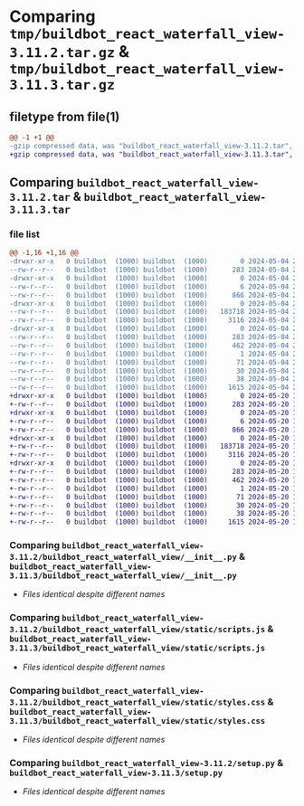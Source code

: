 # Comparing `tmp/buildbot_react_waterfall_view-3.11.2.tar.gz` & `tmp/buildbot_react_waterfall_view-3.11.3.tar.gz`

## filetype from file(1)

```diff
@@ -1 +1 @@
-gzip compressed data, was "buildbot_react_waterfall_view-3.11.2.tar", last modified: Sat May  4 22:43:09 2024, max compression
+gzip compressed data, was "buildbot_react_waterfall_view-3.11.3.tar", last modified: Mon May 20 17:14:09 2024, max compression
```

## Comparing `buildbot_react_waterfall_view-3.11.2.tar` & `buildbot_react_waterfall_view-3.11.3.tar`

### file list

```diff
@@ -1,16 +1,16 @@
-drwxr-xr-x   0 buildbot  (1000) buildbot  (1000)        0 2024-05-04 22:43:09.354442 buildbot_react_waterfall_view-3.11.2/
--rw-r--r--   0 buildbot  (1000) buildbot  (1000)      283 2024-05-04 22:43:09.354442 buildbot_react_waterfall_view-3.11.2/PKG-INFO
-drwxr-xr-x   0 buildbot  (1000) buildbot  (1000)        0 2024-05-04 22:43:09.350442 buildbot_react_waterfall_view-3.11.2/buildbot_react_waterfall_view/
--rw-r--r--   0 buildbot  (1000) buildbot  (1000)        6 2024-05-04 22:43:09.000000 buildbot_react_waterfall_view-3.11.2/buildbot_react_waterfall_view/VERSION
--rw-r--r--   0 buildbot  (1000) buildbot  (1000)      866 2024-05-04 22:38:21.000000 buildbot_react_waterfall_view-3.11.2/buildbot_react_waterfall_view/__init__.py
-drwxr-xr-x   0 buildbot  (1000) buildbot  (1000)        0 2024-05-04 22:43:09.354442 buildbot_react_waterfall_view-3.11.2/buildbot_react_waterfall_view/static/
--rw-r--r--   0 buildbot  (1000) buildbot  (1000)   183718 2024-05-04 22:43:09.000000 buildbot_react_waterfall_view-3.11.2/buildbot_react_waterfall_view/static/scripts.js
--rw-r--r--   0 buildbot  (1000) buildbot  (1000)     3116 2024-05-04 22:43:09.000000 buildbot_react_waterfall_view-3.11.2/buildbot_react_waterfall_view/static/styles.css
-drwxr-xr-x   0 buildbot  (1000) buildbot  (1000)        0 2024-05-04 22:43:09.354442 buildbot_react_waterfall_view-3.11.2/buildbot_react_waterfall_view.egg-info/
--rw-r--r--   0 buildbot  (1000) buildbot  (1000)      283 2024-05-04 22:43:09.000000 buildbot_react_waterfall_view-3.11.2/buildbot_react_waterfall_view.egg-info/PKG-INFO
--rw-r--r--   0 buildbot  (1000) buildbot  (1000)      462 2024-05-04 22:43:09.000000 buildbot_react_waterfall_view-3.11.2/buildbot_react_waterfall_view.egg-info/SOURCES.txt
--rw-r--r--   0 buildbot  (1000) buildbot  (1000)        1 2024-05-04 22:43:09.000000 buildbot_react_waterfall_view-3.11.2/buildbot_react_waterfall_view.egg-info/dependency_links.txt
--rw-r--r--   0 buildbot  (1000) buildbot  (1000)       71 2024-05-04 22:43:09.000000 buildbot_react_waterfall_view-3.11.2/buildbot_react_waterfall_view.egg-info/entry_points.txt
--rw-r--r--   0 buildbot  (1000) buildbot  (1000)       30 2024-05-04 22:43:09.000000 buildbot_react_waterfall_view-3.11.2/buildbot_react_waterfall_view.egg-info/top_level.txt
--rw-r--r--   0 buildbot  (1000) buildbot  (1000)       38 2024-05-04 22:43:09.354442 buildbot_react_waterfall_view-3.11.2/setup.cfg
--rw-r--r--   0 buildbot  (1000) buildbot  (1000)     1615 2024-05-04 22:38:21.000000 buildbot_react_waterfall_view-3.11.2/setup.py
+drwxr-xr-x   0 buildbot  (1000) buildbot  (1000)        0 2024-05-20 17:14:09.237849 buildbot_react_waterfall_view-3.11.3/
+-rw-r--r--   0 buildbot  (1000) buildbot  (1000)      283 2024-05-20 17:14:09.237849 buildbot_react_waterfall_view-3.11.3/PKG-INFO
+drwxr-xr-x   0 buildbot  (1000) buildbot  (1000)        0 2024-05-20 17:14:09.237849 buildbot_react_waterfall_view-3.11.3/buildbot_react_waterfall_view/
+-rw-r--r--   0 buildbot  (1000) buildbot  (1000)        6 2024-05-20 17:14:09.000000 buildbot_react_waterfall_view-3.11.3/buildbot_react_waterfall_view/VERSION
+-rw-r--r--   0 buildbot  (1000) buildbot  (1000)      866 2024-05-20 17:08:54.000000 buildbot_react_waterfall_view-3.11.3/buildbot_react_waterfall_view/__init__.py
+drwxr-xr-x   0 buildbot  (1000) buildbot  (1000)        0 2024-05-20 17:14:09.237849 buildbot_react_waterfall_view-3.11.3/buildbot_react_waterfall_view/static/
+-rw-r--r--   0 buildbot  (1000) buildbot  (1000)   183718 2024-05-20 17:14:09.000000 buildbot_react_waterfall_view-3.11.3/buildbot_react_waterfall_view/static/scripts.js
+-rw-r--r--   0 buildbot  (1000) buildbot  (1000)     3116 2024-05-20 17:14:09.000000 buildbot_react_waterfall_view-3.11.3/buildbot_react_waterfall_view/static/styles.css
+drwxr-xr-x   0 buildbot  (1000) buildbot  (1000)        0 2024-05-20 17:14:09.237849 buildbot_react_waterfall_view-3.11.3/buildbot_react_waterfall_view.egg-info/
+-rw-r--r--   0 buildbot  (1000) buildbot  (1000)      283 2024-05-20 17:14:09.000000 buildbot_react_waterfall_view-3.11.3/buildbot_react_waterfall_view.egg-info/PKG-INFO
+-rw-r--r--   0 buildbot  (1000) buildbot  (1000)      462 2024-05-20 17:14:09.000000 buildbot_react_waterfall_view-3.11.3/buildbot_react_waterfall_view.egg-info/SOURCES.txt
+-rw-r--r--   0 buildbot  (1000) buildbot  (1000)        1 2024-05-20 17:14:09.000000 buildbot_react_waterfall_view-3.11.3/buildbot_react_waterfall_view.egg-info/dependency_links.txt
+-rw-r--r--   0 buildbot  (1000) buildbot  (1000)       71 2024-05-20 17:14:09.000000 buildbot_react_waterfall_view-3.11.3/buildbot_react_waterfall_view.egg-info/entry_points.txt
+-rw-r--r--   0 buildbot  (1000) buildbot  (1000)       30 2024-05-20 17:14:09.000000 buildbot_react_waterfall_view-3.11.3/buildbot_react_waterfall_view.egg-info/top_level.txt
+-rw-r--r--   0 buildbot  (1000) buildbot  (1000)       38 2024-05-20 17:14:09.237849 buildbot_react_waterfall_view-3.11.3/setup.cfg
+-rw-r--r--   0 buildbot  (1000) buildbot  (1000)     1615 2024-05-20 17:08:54.000000 buildbot_react_waterfall_view-3.11.3/setup.py
```

### Comparing `buildbot_react_waterfall_view-3.11.2/buildbot_react_waterfall_view/__init__.py` & `buildbot_react_waterfall_view-3.11.3/buildbot_react_waterfall_view/__init__.py`

 * *Files identical despite different names*

### Comparing `buildbot_react_waterfall_view-3.11.2/buildbot_react_waterfall_view/static/scripts.js` & `buildbot_react_waterfall_view-3.11.3/buildbot_react_waterfall_view/static/scripts.js`

 * *Files identical despite different names*

### Comparing `buildbot_react_waterfall_view-3.11.2/buildbot_react_waterfall_view/static/styles.css` & `buildbot_react_waterfall_view-3.11.3/buildbot_react_waterfall_view/static/styles.css`

 * *Files identical despite different names*

### Comparing `buildbot_react_waterfall_view-3.11.2/setup.py` & `buildbot_react_waterfall_view-3.11.3/setup.py`

 * *Files identical despite different names*

